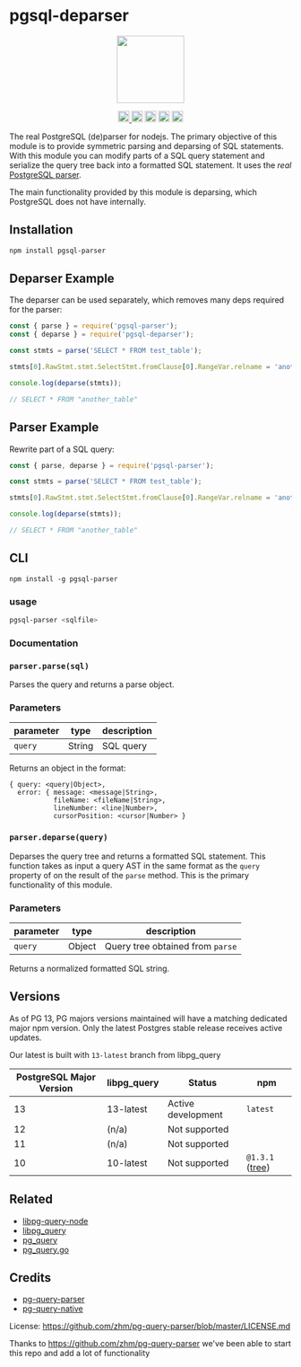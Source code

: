 # pgsql-deparser 

<p align="center" width="100%">
  <img height="120" src="https://github.com/launchql/pgsql-parser/assets/545047/6440fa7d-918b-4a3b-8d1b-755d85de8bea" />
</p>

<p align="center" width="100%">
  <a href="https://github.com/launchql/pgsql-parser/actions/workflows/run-tests.yaml">
    <img height="20" src="https://github.com/launchql/pgsql-parser/actions/workflows/run-tests.yaml/badge.svg" />
  </a>
   <a href="https://www.npmjs.com/package/pgsql-deparser"><img height="20" src="https://img.shields.io/npm/dw/pgsql-deparser"/></a>
   <a href="https://www.npmjs.com/package/pgsql-deparser"><img height="20" src="https://img.shields.io/npm/dt/pgsql-deparser"></a>
   <a href="https://github.com/launchql/pgsql-parser/blob/main/LICENSE-MIT"><img height="20" src="https://img.shields.io/badge/license-MIT-blue.svg"/></a>
   <a href="https://www.npmjs.com/package/pgsql-deparser"><img height="20" src="https://img.shields.io/github/package-json/v/launchql/pgsql-parser?filename=packages%2Fenums%2Fpackage.json"/></a>
</p>

The real PostgreSQL (de)parser for nodejs. The primary objective of this module is to provide symmetric parsing and deparsing of SQL statements. With this module you can modify parts of a SQL query statement and serialize the query tree back into a formatted SQL statement. It uses the *real* [PostgreSQL parser](https://github.com/pganalyze/libpg_query).

The main functionality provided by this module is deparsing, which PostgreSQL does not have internally.

## Installation

```sh
npm install pgsql-parser
```

## Deparser Example

The deparser can be used separately, which removes many deps required for the parser:

```js
const { parse } = require('pgsql-parser');
const { deparse } = require('pgsql-deparser');

const stmts = parse('SELECT * FROM test_table');

stmts[0].RawStmt.stmt.SelectStmt.fromClause[0].RangeVar.relname = 'another_table';

console.log(deparse(stmts));

// SELECT * FROM "another_table"
```

## Parser Example

Rewrite part of a SQL query:

```js
const { parse, deparse } = require('pgsql-parser');

const stmts = parse('SELECT * FROM test_table');

stmts[0].RawStmt.stmt.SelectStmt.fromClause[0].RangeVar.relname = 'another_table';

console.log(deparse(stmts));

// SELECT * FROM "another_table"
```

## CLI

```
npm install -g pgsql-parser
```

### usage

```sh
pgsql-parser <sqlfile>
```

### Documentation

### `parser.parse(sql)`

Parses the query and returns a parse object.

### Parameters

| parameter            | type               | description                                               |
| -------------------- | ------------------ | --------------------------------------------------------- |
| `query`              | String             | SQL query                                                 |

Returns an object in the format:

```
{ query: <query|Object>,
  error: { message: <message|String>,
           fileName: <fileName|String>,
           lineNumber: <line|Number>,
           cursorPosition: <cursor|Number> }
```

### `parser.deparse(query)`

Deparses the query tree and returns a formatted SQL statement. This function takes as input a query AST
in the same format as the `query` property of on the result of the `parse` method. This is the primary
functionality of this module.

### Parameters

| parameter            | type               | description                                               |
| -------------------- | ------------------ | --------------------------------------------------------- |
| `query`              | Object             | Query tree obtained from `parse`                          |

Returns a normalized formatted SQL string.

## Versions

As of PG 13, PG majors versions maintained will have a matching dedicated major npm version. Only the latest Postgres stable release receives active updates.

Our latest is built with `13-latest` branch from libpg_query

| PostgreSQL Major Version | libpg_query | Status              | npm 
|--------------------------|-------------|---------------------|---------|
| 13                       | 13-latest   | Active development  | `latest`
| 12                       | (n/a)       | Not supported       |
| 11                       | (n/a)       | Not supported       |
| 10                       | 10-latest   | Not supported       | `@1.3.1` ([tree](https://github.com/launchql/pgsql-parser/tree/39b7b1adc8914253226e286a48105785219a81ca))      | 

## Related

* [libpg-query-node](https://github.com/pyramation/libpg-query-node)
* [libpg_query](https://github.com/pganalyze/libpg_query)
* [pg_query](https://github.com/lfittl/pg_query)
* [pg_query.go](https://github.com/lfittl/pg_query.go)

## Credits

* [pg-query-parser](https://github.com/zhm/pg-query-parser)
* [pg-query-native](https://github.com/zhm/node-pg-query-native)

License: https://github.com/zhm/pg-query-parser/blob/master/LICENSE.md

Thanks to https://github.com/zhm/pg-query-parser we've been able to start this repo and add a lot of functionality
